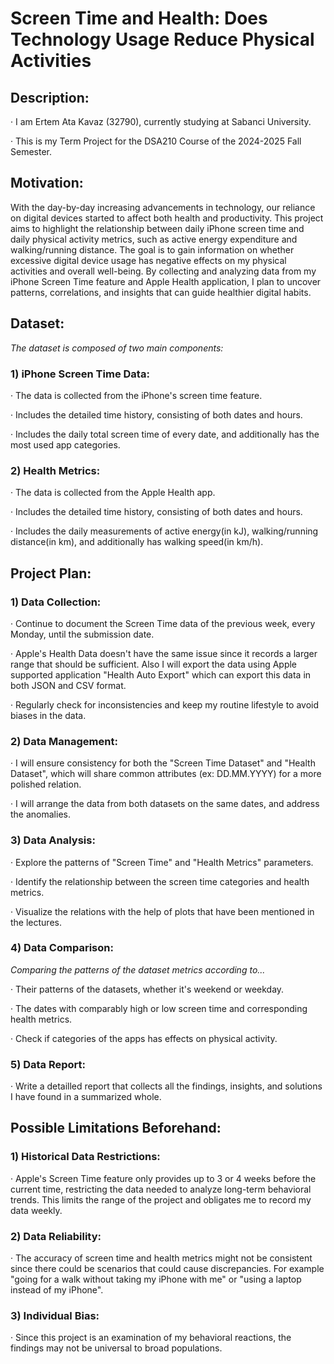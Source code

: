 # Screen Time and Health: Does Technology Usage Reduce Physical Activities

## Description:
· I am Ertem Ata Kavaz (32790), currently studying at Sabanci University.    

· This is my Term Project for the DSA210 Course of the 2024-2025 Fall Semester.

## Motivation:
With the day-by-day increasing advancements in technology, our reliance on digital devices started to affect both health and productivity. This project aims to highlight the relationship between daily iPhone screen time and daily physical activity metrics, such as active energy expenditure and walking/running distance. The goal is to gain information on whether excessive digital device usage has negative effects on my physical activities and overall well-being. By collecting and analyzing data from my iPhone Screen Time feature and Apple Health application, I plan to uncover patterns, correlations, and insights that can guide healthier digital habits.


## Dataset:
*The dataset is composed of two main components:*

### 1) iPhone Screen Time Data:
· The data is collected from the iPhone's screen time feature.       

· Includes the detailed time history, consisting of both dates and hours. 

· Includes the daily total screen time of every date, and additionally has the most used app categories.

### 2) Health Metrics:
· The data is collected from the Apple Health app.   

· Includes the detailed time history, consisting of both dates and hours. 

· Includes the daily measurements of active energy(in kJ), walking/running distance(in km), and additionally has walking speed(in km/h).


## Project Plan:
### 1) Data Collection:
· Continue to document the Screen Time data of the previous week, every Monday, until the submission date.

· Apple's Health Data doesn't have the same issue since it records a larger range that should be sufficient. Also I will export the data using Apple supported application "Health Auto Export" which can export this data in both JSON and CSV format.

· Regularly check for inconsistencies and keep my routine lifestyle to avoid biases in the data.

### 2) Data Management:
· I will ensure consistency for both the "Screen Time Dataset" and "Health Dataset", which will share common attributes (ex: DD.MM.YYYY) for a more polished relation.

· I will arrange the data from both datasets on the same dates, and address the anomalies.

### 3) Data Analysis:
· Explore the patterns of "Screen Time" and "Health Metrics" parameters.

· Identify the relationship between the screen time categories and health metrics.

· Visualize the relations with the help of plots that have been mentioned in the lectures.

### 4) Data Comparison:
*Comparing the patterns of the dataset metrics according to...*

· Their patterns of the datasets, whether it's weekend or weekday.

· The dates with comparably high or low screen time and corresponding health metrics.

· Check if categories of the apps has effects on physical activity.

### 5) Data Report:
· Write a detailled report that collects all the findings, insights, and solutions I have found in a summarized whole.



## Possible Limitations Beforehand:

### 1) Historical Data Restrictions:
· Apple's Screen Time feature only provides up to 3 or 4 weeks before the current time, restricting the data needed to analyze long-term behavioral trends. This limits the range of the project and obligates me to record my data weekly.

### 2) Data Reliability:
· The accuracy of screen time and health metrics might not be consistent since there could be scenarios that could cause discrepancies. For example "going for a walk without taking my iPhone with me" or "using a laptop instead of my iPhone". 

### 3) Individual Bias:
· Since this project is an examination of my behavioral reactions, the findings may not be universal to broad populations.

